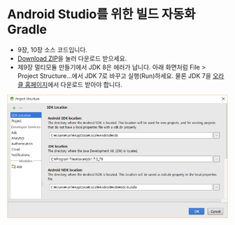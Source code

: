 # Android Studio를 위한 빌드 자동화 Gradle

- 9장, 10장 소스 코드입니다.
- <a href="https://github.com/carllro/GradleForAndroidStudio/archive/master.zip" class="btn btn-sm">Download ZIP</a>을 눌러 다운로드 받으세요.
- 제9장 멀티모듈 만들기에서 JDK 8은 에러가 납니다. 아래 화면처럼 File > Project Structure...에서 JDK 7로 바꾸고 실행(Run)하세요. 물론 JDK 7을 <a href="http://www.oracle.com/technetwork/java/javase/downloads/jdk7-downloads-1880260.html" target="_blank">오라클 홈페이지</a>에서 다운로드 받아야 합니다.

<img src="screen.PNG">
